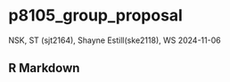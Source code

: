 p8105_group_proposal
================
NSK, ST (sjt2164), Shayne Estill(ske2118), WS
2024-11-06

## R Markdown
